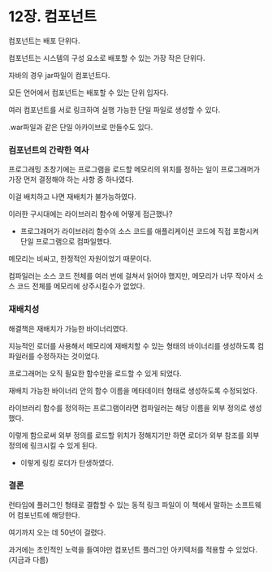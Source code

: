 # 12장. 컴포넌트

컴포넌트는 배포 단위다.

컴포넌트는 시스템의 구성 요소로 배포할 수 있는 가장 작은 단위다.

자바의 경우 jar파일이 컴포넌트다.

모든 언어에서 컴포넌트는 배포할 수 있는 단위 입자다.

여러 컴포넌트를 서로 링크하여 실행 가능한 단일 파일로 생성할 수 있다.

.war파일과 같은 단일 아카이브로 만들수도 있다.

### 컴포넌트의 간략한 역사

프로그래밍 초창기에는 프로그램을 로드할 메모리의 위치를 정하는 일이 프로그래머가 가장 먼저 결정해야 하는 사항 중 하나였다.

이걸 배치하고 나면 재배치가 불가능하였다.

이러한 구시대에는 라이브러리 함수에 어떻게 접근했나?

- 프로그래머가 라이브러리 함수의 소스 코드를 애플리케이션 코드에 직접 포함시켜 단일 프로그램으로 컴파일했다.

메모리는 비싸고, 한정적인 자원이었기 때문이다.

컴파일러는 소스 코드 전체를 여러 번에 걸쳐서 읽어야 했지만, 메모리가 너무 작아서 소스 코드 전체를 메모리에 상주시킬수가 없었다.

### 재배치성

해결책은 재배치가 가능한 바이너리였다.

지능적인 로더를 사용해서 메모리에 재배치할 수 있는 형태의 바이너리를 생성하도록 컴파일러를 수정하자는 것이었다.

프로그래머는 오직 필요한 함수만을 로드할 수 있게 되었다.

재배치 가능한 바이너리 안의 함수 이름을 메타데이터 형태로 생성하도록 수정되었다.

라이브러리 함수를 정의하는 프로그램이라면 컴파일러는 해당 이름을 외부 정의로 생성했다.

이렇게 함으로써 외부 정의를 로드할 위치가 정해지기만 하면 로더가 외부 참조를 외부 정의에 링크시킬 수 있게 된다.

- 이렇게 링킹 로더가 탄생하였다.

### 결론

런타임에 플러그인 형태로 결합할 수 있는 동적 링크 파일이 이 책에서 말하는 소프트웨어 컴포넌트에 해당한다.

여기까지 오는 데 50년이 걸렸다.

과거에는 초인적인 노력을 들여야만 컴포넌트 플러그인 아키텍처를 적용할 수 있었다. (지금과 다름)